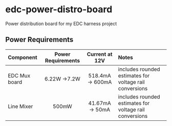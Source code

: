 # edc-power-distro-board
Power distribution board for my EDC harness project


## Power Requirements

| Component     | Power Requirements | Current at 12V   | Notes |
|:--------------|:-------------------:|:-----------------:|:------|
| EDC Mux board |     6.22W ->7.2W   | 518.4mA -> 600mA | includes rounded estimates for voltage rail conversions |
| Line Mixer    | 500mW              | 41.67mA -> 50mA  | includes rounded estimates for voltage rail conversions |
